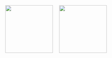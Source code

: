 <div style="display: flex; gap: 20px;">
  <img src="https://github-readme-stats.vercel.app/api?username=jackylw&show_icons=true&locale=cn&hide_title=true&card_width=300" height="150"/>
  <img src="https://github-readme-stats.vercel.app/api/top-langs/?username=jackylw&layout=donut&hide_title=true" height="150"/>
</div>
